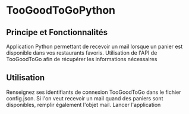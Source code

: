 # TooGoodToGoPython

## Principe et Fonctionnalités

Application Python permettant de recevoir un mail lorsque un panier est disponible dans vos restaurants favoris. Utilisation de l'API de TooGoodToGo afin de récupérer les informations nécessaires

## Utilisation

Renseignez ses identifiants de connexion TooGoodToGo dans le fichier config.json.
Si l'on veut recevoir un mail quand des paniers sont disponibles, remplir également l'objet mail.
Lancer l'application
